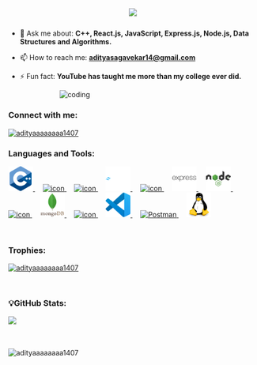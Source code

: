 <h1 align="center">
  <a href="https://git.io/typing-svg">
    <img src="https://readme-typing-svg.herokuapp.com/?lines=Hello,+There!+👋;I+am+Aditya...;Welcome+to+My+Github+Profile!&center=true&size=30&width=500">
  </a>
</h1>

- 💬 Ask me about: **C++, React.js, JavaScript, Express.js, Node.js, Data Structures and Algorithms.**
  
- 📫 How to reach me: **adityasagavekar14@gmail.com**

  
- ⚡ Fun fact: **YouTube has taught me more than my college ever did.**
  
<img align="right" width="400" alt="coding"  src="https://github.com/Adam-pw/Adam-pw/blob/main/animation_500_kxa883sd.gif"/>
<br>

<h3 align="left">Connect with me:</h3>
<p align="left">
<a href="https://www.linkedin.com/in/adityasagavekar2206/" target="blank"><img align="center" src="https://raw.githubusercontent.com/rahuldkjain/github-profile-readme-generator/master/src/images/icons/Social/linked-in-alt.svg" alt="adityaaaaaaaa1407" height="30" width="40" /></a>
</p>

<h3 align="left">Languages and Tools:</h3>
<p align="left"> 
  <a href="https://www.cplusplus.com/" target="_blank" rel="noreferrer"> 
    <img src="https://raw.githubusercontent.com/devicons/devicon/master/icons/cplusplus/cplusplus-original.svg" alt="C++" width="50" height="50"/> 
  </a> 
  &nbsp; &nbsp;
  <a href="https://www.javascript.com/" target="_blank" rel="noreferrer"> 
    <img src="https://techstack-generator.vercel.app/js-icon.svg" alt="icon" width="50" height="50" />
  </a> 
  &nbsp; &nbsp;
  <a href="https://www.python.org/" target="_blank" rel="noreferrer"> 
    <img src="https://techstack-generator.vercel.app/python-icon.svg" alt="icon" width="50" height="50" />
  </a>
  &nbsp; &nbsp;
    <a href="https://tailwindcss.com/" target="_blank" rel="noreferrer"> 
      <img src="https://raw.githubusercontent.com/devicons/devicon/master/icons/tailwindcss/tailwindcss-original-wordmark.svg" alt="Tailwind" width="50" height="50"/> 
    </a>
    &nbsp; &nbsp;
  <a href="https://react.dev/" target="_blank" rel="noreferrer"> 
    <img src="https://techstack-generator.vercel.app/react-icon.svg" alt="icon" width="50" height="50" />
  </a> 
  &nbsp; &nbsp;
  <a href="https://expressjs.com/" target="_blank" rel="noreferrer"> 
    <img src="https://raw.githubusercontent.com/devicons/devicon/master/icons/express/express-original-wordmark.svg" alt="Express.js" width="50" height="50"/> 
  </a> 
  &nbsp; &nbsp;
  <a href="https://nodejs.org/" target="_blank" rel="noreferrer"> 
    <img src="https://raw.githubusercontent.com/devicons/devicon/master/icons/nodejs/nodejs-original-wordmark.svg" alt="Node.js" width="50" height="50"/> 
  </a> 
  &nbsp; &nbsp;
  <a href="https://www.mysql.com/" target="_blank" rel="noreferrer"> 
    <img src="https://techstack-generator.vercel.app/mysql-icon.svg" alt="icon" width="60" height="60" />
  </a> 
  &nbsp; &nbsp;
  <a href="https://www.mongodb.com/" target="_blank" rel="noreferrer"> 
    <img src="https://raw.githubusercontent.com/devicons/devicon/master/icons/mongodb/mongodb-original-wordmark.svg" alt="MongoDB" width="50" height="50"/>
  </a> 
  &nbsp; &nbsp;
  <a href="https://www.docker.com/" target="_blank" rel="noreferrer"> 
    <img src="https://techstack-generator.vercel.app/docker-icon.svg" alt="icon" width="60" height="60" />
  </a>
  &nbsp; &nbsp;
  <a href="https://code.visualstudio.com/" target="_blank" rel="noreferrer"> 
    <img src="https://raw.githubusercontent.com/devicons/devicon/master/icons/vscode/vscode-original.svg" alt="VSCode" width="50" height="50"/> 
  </a>
  &nbsp; &nbsp;
  <a href="https://www.postman.com/" target="_blank" rel="noreferrer"> 
    <img src="https://www.vectorlogo.zone/logos/getpostman/getpostman-icon.svg" alt="Postman" width="50" height="50"/> 
  </a>
  &nbsp; &nbsp;
  <a href="https://www.linux.org/" target="_blank" rel="noreferrer"> 
    <img src="https://raw.githubusercontent.com/devicons/devicon/master/icons/linux/linux-original.svg" alt="Linux" width="50" height="50"/> 
  </a> 
</p>

<br>
<h3 align="left">Trophies:</h3>
<p align="left"> <a href="https://github.com/ryo-ma/github-profile-trophy" ><img src="https://github-profile-trophy.vercel.app/?username=adityaaaaaaaa1407&row=1&column=3&margin-w=15&margin-h=15" alt="adityaaaaaaaa1407" /></a> </p>

<br>

<h3 align="left">💡GitHub Stats:</h3>
<p><img align="left" src="http://github-profile-summary-cards.vercel.app/api/cards/profile-details?username=adityaaaaaaaa1407&theme=radical" /></p>
<br><br><br>
<p><img align="left" src="https://github-readme-stats.vercel.app/api/top-langs?username=adityaaaaaaaa1407&show_icons=true&locale=en&layout=compact" alt="adityaaaaaaaa1407" /></p>


